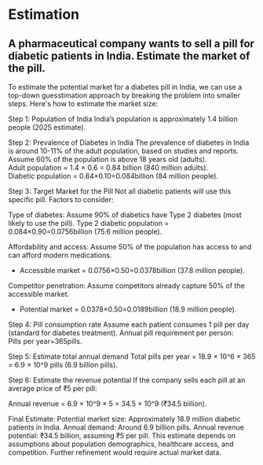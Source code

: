 # Estimation

## A pharmaceutical company wants to sell a pill for diabetic patients in India. Estimate the market of the pill.
To estimate the potential market for a diabetes pill in India, we can use a top-down guesstimation approach by breaking the problem into smaller steps. Here's how to estimate the market size:

Step 1: Population of India
India’s population is approximately 1.4 billion people (2025 estimate).

Step 2: Prevalence of Diabetes in India
The prevalence of diabetes in India is around 10-11% of the adult population, based on studies and reports.
Assume 60% of the population is above 18 years old (adults).
Adult population = 1.4 × 0.6 = 0.84 billion (840 million adults).
Diabetic population = 0.84×0.10=0.084billion (84 million people).

Step 3: Target Market for the Pill
Not all diabetic patients will use this specific pill. Factors to consider:

Type of diabetes:
Assume 90% of diabetics have Type 2 diabetes (most likely to use the pill).
Type 2 diabetic population = 0.084×0.90=0.0756billion (75.6 million people).

Affordability and access:
Assume 50% of the population has access to and can afford modern medications.
- Accessible market = 0.0756×0.50=0.0378billion (37.8 million people).

Competitor penetration:
Assume competitors already capture 50% of the accessible market.
- Potential market = 0.0378×0.50=0.0189billion (18.9 million people).

Step 4: Pill consumption rate
Assume each patient consumes 1 pill per day (standard for diabetes treatment).
Annual pill requirement per person:
Pills per year=365pills.

Step 5: Estimate total annual demand
Total pills per year = 18.9 × 10^6 × 365 = 6.9 × 10^9 pills (6.9 billion pills).

Step 6: Estimate the revenue potential
If the company sells each pill at an average price of ₹5 per pill:

Annual revenue = 6.9 × 10^9 × 5 = 34.5 × 10^9 (₹34.5 billion).

Final Estimate:
Potential market size: Approximately 18.9 million diabetic patients in India.
Annual demand: Around 6.9 billion pills.
Annual revenue potential: ₹34.5 billion, assuming ₹5 per pill.
This estimate depends on assumptions about population demographics, healthcare access, and competition. Further refinement would require actual market data.
